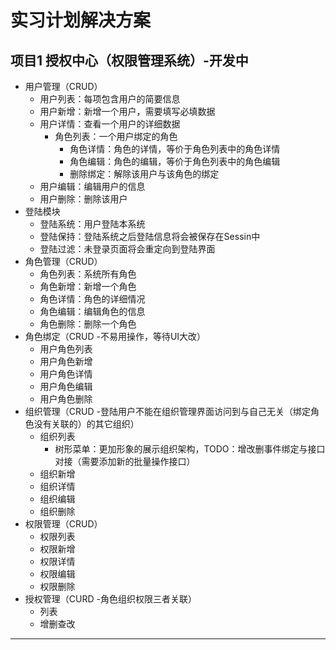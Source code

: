 # 实习计划解决方案

## 项目1 授权中心（权限管理系统）-开发中

- 用户管理（CRUD）
	- 用户列表：每项包含用户的简要信息
	- 用户新增：新增一个用户，需要填写必填数据
	- 用户详情：查看一个用户的详细数据
		- 角色列表：一个用户绑定的角色
			- 角色详情：角色的详情，等价于角色列表中的角色详情
			- 角色编辑：角色的编辑，等价于角色列表中的角色编辑
			- 删除绑定：解除该用户与该角色的绑定
	- 用户编辑：编辑用户的信息
	- 用户删除：删除该用户
- 登陆模块
	- 登陆系统：用户登陆本系统
	- 登陆保持：登陆系统之后登陆信息将会被保存在Sessin中
	- 登陆过滤：未登录页面将会重定向到登陆界面
- 角色管理（CRUD）
	- 角色列表：系统所有角色
	- 角色新增：新增一个角色
	- 角色详情：角色的详细情况
	- 角色编辑：编辑角色的信息
	- 角色删除：删除一个角色
- 角色绑定（CRUD -不易用操作，等待UI大改）
	- 用户角色列表
	- 用户角色新增
	- 用户角色详情
	- 用户角色编辑
	- 用户角色删除
- 组织管理（CRUD -登陆用户不能在组织管理界面访问到与自己无关（绑定角色没有关联的）的其它组织）
	- 组织列表
		- 树形菜单：更加形象的展示组织架构，TODO：增改删事件绑定与接口对接（需要添加新的批量操作接口）
	- 组织新增
	- 组织详情
	- 组织编辑
	- 组织删除
- 权限管理（CRUD）
	- 权限列表
	- 权限新增
	- 权限详情
	- 权限编辑
	- 权限删除
- 授权管理（CURD -角色组织权限三者关联）
	- 列表
	- 增删查改

---


